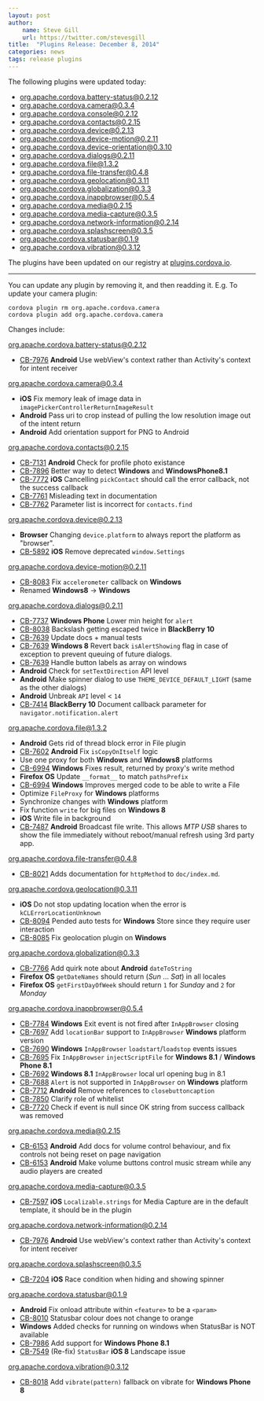 ```yaml
---
layout: post
author:
    name: Steve Gill
    url: https://twitter.com/stevesgill
title:  "Plugins Release: December 8, 2014"
categories: news
tags: release plugins
---
```

The following plugins were updated today:

* org.apache.cordova.battery-status@0.2.12
* org.apache.cordova.camera@0.3.4
* org.apache.cordova.console@0.2.12
* org.apache.cordova.contacts@0.2.15
* org.apache.cordova.device@0.2.13
* org.apache.cordova.device-motion@0.2.11
* org.apache.cordova.device-orientation@0.3.10
* org.apache.cordova.dialogs@0.2.11
* org.apache.cordova.file@1.3.2
* org.apache.cordova.file-transfer@0.4.8
* org.apache.cordova.geolocation@0.3.11
* org.apache.cordova.globalization@0.3.3
* org.apache.cordova.inappbrowser@0.5.4
* org.apache.cordova.media@0.2.15
* org.apache.cordova.media-capture@0.3.5
* org.apache.cordova.network-information@0.2.14
* org.apache.cordova.splashscreen@0.3.5
* org.apache.cordova.statusbar@0.1.9
* org.apache.cordova.vibration@0.3.12

The plugins have been updated on our registry at [plugins.cordova.io](http://plugins.cordova.io/).

----
You can update any plugin by removing it, and then readding it. E.g. To update your camera plugin:

    cordova plugin rm org.apache.cordova.camera
    cordova plugin add org.apache.cordova.camera

Changes include:
<!--more-->

org.apache.cordova.battery-status@0.2.12

* [CB-7976](https://issues.apache.org/jira/browse/CB-7976) **Android** Use webView's context rather than Activity's context for intent receiver

org.apache.cordova.camera@0.3.4

* **iOS** Fix memory leak of image data in `imagePickerControllerReturnImageResult`
* **Android** Pass uri to crop instead of pulling the low resolution image out of the intent return
* **Android** Add orientation support for PNG to Android

org.apache.cordova.contacts@0.2.15

* [CB-7131](https://issues.apache.org/jira/browse/CB-7131) **Android** Check for profile photo existance
* [CB-7896](https://issues.apache.org/jira/browse/CB-7896) Better way to detect **Windows** and **WindowsPhone8.1**
* [CB-7772](https://issues.apache.org/jira/browse/CB-7772) **iOS** Cancelling `pickContact` should call the error callback, not the success callback
* [CB-7761](https://issues.apache.org/jira/browse/CB-7761) Misleading text in documentation
* [CB-7762](https://issues.apache.org/jira/browse/CB-7762) Parameter list is incorrect for `contacts.find`

org.apache.cordova.device@0.2.13

* **Browser** Changing `device.platform` to always report the platform as "browser".
* [CB-5892](https://issues.apache.org/jira/browse/CB-5892) **iOS** Remove deprecated `window.Settings`

org.apache.cordova.device-motion@0.2.11

* [CB-8083](https://issues.apache.org/jira/browse/CB-8083) Fix `accelerometer` callback on **Windows**
* Renamed **Windows8** -> **Windows**

org.apache.cordova.dialogs@0.2.11

* [CB-7737](https://issues.apache.org/jira/browse/CB-7737) **Windows Phone** Lower min height for `alert`
* [CB-8038](https://issues.apache.org/jira/browse/CB-8038) Backslash getting escaped twice in **BlackBerry 10**
* [CB-7639](https://issues.apache.org/jira/browse/CB-7639) Update docs + manual tests
* [CB-7639](https://issues.apache.org/jira/browse/CB-7639) **Windows 8** Revert back `isAlertShowing` flag in case of exception to prevent queuing of future dialogs.
* [CB-7639](https://issues.apache.org/jira/browse/CB-7639) Handle button labels as array on windows
* **Android** Check for `setTextDirection` API level
* **Android** Make spinner dialog to use `THEME_DEVICE_DEFAULT_LIGHT` (same as the other dialogs)
* **Android** Unbreak `API` level < `14`
* [CB-7414](https://issues.apache.org/jira/browse/CB-7414) **BlackBerry 10** Document callback parameter for `navigator.notification.alert`

org.apache.cordova.file@1.3.2

* **Android** Gets rid of thread block error in File plugin
* [CB-7602](https://issues.apache.org/jira/browse/CB-7602) **Android** Fix `isCopyOnItself` logic
* Use one proxy for both **Windows** and **Windows8** platforms
* [CB-6994](https://issues.apache.org/jira/browse/CB-6994) **Windows** Fixes result, returned by proxy's write method
* **Firefox OS** Update `__format__` to match `pathsPrefix`
* [CB-6994](https://issues.apache.org/jira/browse/CB-6994) **Windows** Improves merged code to be able to write a File
* Optimize `FileProxy` for **Windows** platforms
* Synchronize changes with **Windows** platform
* Fix function `write` for big files on **Windows 8**
* **iOS** Write file in background
* [CB-7487](https://issues.apache.org/jira/browse/CB-7487) **Android** Broadcast file write. This allows *MTP USB* shares to show the file immediately without reboot/manual refresh using 3rd party app.

org.apache.cordova.file-transfer@0.4.8

* [CB-8021](https://issues.apache.org/jira/browse/CB-8021) Adds documentation for `httpMethod` to `doc/index.md`.

org.apache.cordova.geolocation@0.3.11

* **iOS** Do not stop updating location when the error is `kCLErrorLocationUnknown`
* [CB-8094](https://issues.apache.org/jira/browse/CB-8094) Pended auto tests for **Windows** Store since they require user interaction
* [CB-8085](https://issues.apache.org/jira/browse/CB-8085) Fix geolocation plugin on **Windows**

org.apache.cordova.globalization@0.3.3

* [CB-7766](https://issues.apache.org/jira/browse/CB-7766) Add quirk note about **Android** `dateToString`
* **Firefox OS** `getDateNames` should return (*Sun* ... *Sat*) in all locales
* **Firefox OS** `getFirstDayOfWeek` should return `1` for *Sunday* and `2` for *Monday*

org.apache.cordova.inappbrowser@0.5.4

* [CB-7784](https://issues.apache.org/jira/browse/CB-7784) **Windows** Exit event is not fired after `InAppBrowser` closing
* [CB-7697](https://issues.apache.org/jira/browse/CB-7697) Add `locationBar` support to `InAppBrowser` **Windows** platform version
* [CB-7690](https://issues.apache.org/jira/browse/CB-7690) **Windows** `InAppBrowser` `loadstart`/`loadstop` events issues
* [CB-7695](https://issues.apache.org/jira/browse/CB-7695) Fix `InAppBrowser` `injectScriptFile` for **Windows 8.1** / **Windows Phone 8.1**
* [CB-7692](https://issues.apache.org/jira/browse/CB-7692) **Windows 8.1** `InAppBrowser` local url opening bug in 8.1
* [CB-7688](https://issues.apache.org/jira/browse/CB-7688) `Alert` is not supported in `InAppBrowser` on **Windows** platform
* [CB-7712](https://issues.apache.org/jira/browse/CB-7712) **Android** Remove references to `closebuttoncaption`
* [CB-7850](https://issues.apache.org/jira/browse/CB-7850) Clarify role of whitelist
* [CB-7720](https://issues.apache.org/jira/browse/CB-7720) Check if event is null since OK string from success callback was removed

org.apache.cordova.media@0.2.15

* [CB-6153](https://issues.apache.org/jira/browse/CB-6153) **Android** Add docs for volume control behaviour, and fix controls not being reset on page navigation
* [CB-6153](https://issues.apache.org/jira/browse/CB-6153) **Android** Make volume buttons control music stream while any audio players are created

org.apache.cordova.media-capture@0.3.5

* [CB-7597](https://issues.apache.org/jira/browse/CB-7597) **iOS** `Localizable.strings` for Media Capture are in the default template, it should be in the plugin

org.apache.cordova.network-information@0.2.14

* [CB-7976](https://issues.apache.org/jira/browse/CB-7976) **Android** Use webView's context rather than Activity's context for intent receiver

org.apache.cordova.splashscreen@0.3.5

* [CB-7204](https://issues.apache.org/jira/browse/CB-7204) **iOS** Race condition when hiding and showing spinner

org.apache.cordova.statusbar@0.1.9

* **Android** Fix onload attribute within `<feature>` to be a `<param>`
* [CB-8010](https://issues.apache.org/jira/browse/CB-8010) Statusbar colour does not change to orange
* **Windows** Added checks for running on windows when StatusBar is NOT available
* [CB-7986](https://issues.apache.org/jira/browse/CB-7986) Add support for **Windows Phone 8.1**
* [CB-7549](https://issues.apache.org/jira/browse/CB-7549) (Re-fix) `StatusBar` **iOS 8** Landscape issue

org.apache.cordova.vibration@0.3.12

* [CB-8018](https://issues.apache.org/jira/browse/CB-8018) Add `vibrate(pattern)` fallback on vibrate for **Windows Phone 8**

